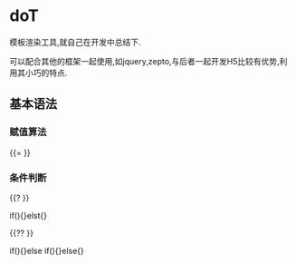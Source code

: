 # doT

模板渲染工具,就自己在开发中总结下.

可以配合其他的框架一起使用,如jquery,zepto,与后者一起开发H5比较有优势,利用其小巧的特点.

## 基本语法

###  赋值算法

{{= }}

### 条件判断

{{? }}

if(){}elst{}

{{?? }}

if(){}else if(){}else{}